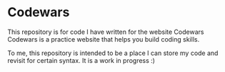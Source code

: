 # Codewars

This repository is for code I have written for the website Codewars
Codewars is a practice website that helps you build coding skills.

To me, this repository is intended to be a place I can store my code and revisit for certain syntax. 
It is a work in progress :)
